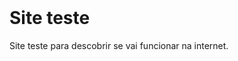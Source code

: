 <html>
    <header>
        <title>Site teste</title>
    </header>
    <body>
        <h1>Site teste</h1>
        <p>
            Site teste para descobrir se vai funcionar na internet.
        </p>
    </body>
</html>